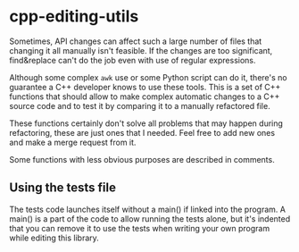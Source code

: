 # cpp-editing-utils

Sometimes, API changes can affect such a large number of files that changing it all manually isn't feasible. If the changes are too significant, find&replace can't do the job even with use of regular expressions.

Although some complex `awk` use or some Python script can do it, there's no guarantee a C++ developer knows to use these tools. This is a set of C++ functions that should allow to make complex automatic changes to a C++ source code and to test it by comparing it to a manually refactored file.

These functions certainly don't solve all problems that may happen during refactoring, these are just ones that I needed. Feel free to add new ones and make a merge request from it.

Some functions with less obvious purposes are described in comments.

## Using the tests file

The tests code launches itself without a main() if linked into the program. A main() is a part of the code to allow running the tests alone, but it's indented that you can remove it to use the tests when writing your own program while editing this library.
